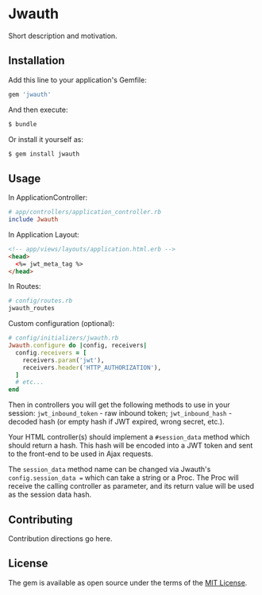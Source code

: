 # Jwauth
Short description and motivation.

## Installation
Add this line to your application's Gemfile:

```ruby
gem 'jwauth'
```

And then execute:
```bash
$ bundle
```

Or install it yourself as:
```bash
$ gem install jwauth
```

## Usage

In ApplicationController:
```ruby
# app/controllers/application_controller.rb
include Jwauth
```

In Application Layout:
```html
<!-- app/views/layouts/application.html.erb -->
<head>
  <%= jwt_meta_tag %>
</head>
```

In Routes:
```ruby
# config/routes.rb
jwauth_routes
```

Custom configuration (optional):
```ruby
# config/initializers/jwauth.rb
Jwauth.configure do |config, receivers|
  config.receivers = [
    receivers.param('jwt'),
    receivers.header('HTTP_AUTHORIZATION'),
  ]
  # etc...
end
```

Then in controllers you will get the following methods to use in your session:
`jwt_inbound_token` - raw inbound token;
`jwt_inbound_hash`  - decoded hash (or empty hash if JWT expired, wrong secret, etc.).

Your HTML controller(s) should implement a `#session_data` method which should return a hash. This hash will be encoded into a JWT token and sent to the front-end to be used in Ajax requests.

The `session_data` method name can be changed via Jwauth's `config.session_data =` which can take a string or a Proc. The Proc will receive the calling controller as parameter, and its return value will be used as the session data hash.

## Contributing
Contribution directions go here.

## License
The gem is available as open source under the terms of the [MIT License](https://opensource.org/licenses/MIT).
